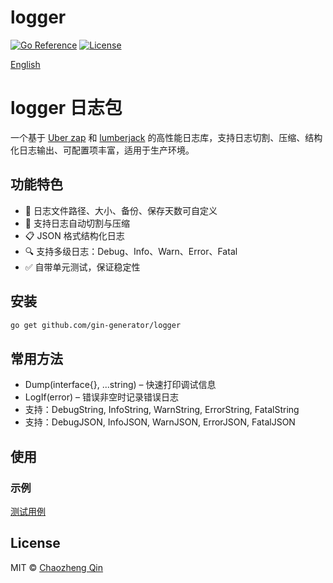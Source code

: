 # logger
[![Go Reference](https://pkg.go.dev/badge/github.com/yourusername/yourrepository.svg)](https://pkg.go.dev/github.com/gin-generator/logger)
[![License](https://img.shields.io/badge/license-MIT-blue.svg)](LICENSE)

[English](README.md)

# logger 日志包

一个基于 [Uber zap](https://github.com/uber-go/zap) 和 [lumberjack](https://github.com/natefinch/lumberjack) 的高性能日志库，支持日志切割、压缩、结构化日志输出、可配置项丰富，适用于生产环境。

## 功能特色

- 📁 日志文件路径、大小、备份、保存天数可自定义
- 🔄 支持日志自动切割与压缩
- 📋 JSON 格式结构化日志
- 🔍 支持多级日志：Debug、Info、Warn、Error、Fatal
- ✅ 自带单元测试，保证稳定性


## 安装

```bash
go get github.com/gin-generator/logger
```

## 常用方法
* Dump(interface{}, ...string) – 快速打印调试信息
* LogIf(error) – 错误非空时记录错误日志
* 支持：DebugString, InfoString, WarnString, ErrorString, FatalString
* 支持：DebugJSON, InfoJSON, WarnJSON, ErrorJSON, FatalJSON

## 使用
### 示例
[测试用例](logger_test.go)

## License
MIT © [Chaozheng Qin](LICENSE)